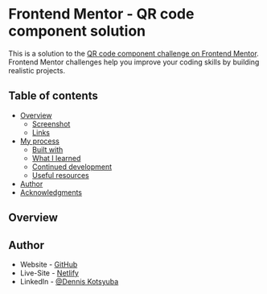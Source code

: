 # Frontend Mentor - QR code component solution

This is a solution to the [QR code component challenge on Frontend Mentor](https://www.frontendmentor.io/challenges/qr-code-component-iux_sIO_H). Frontend Mentor challenges help you improve your coding skills by building realistic projects. 

## Table of contents

- [Overview](#overview)
  - [Screenshot](#screenshot)
  - [Links](#links)
- [My process](#my-process)
  - [Built with](#built-with)
  - [What I learned](#what-i-learned)
  - [Continued development](#continued-development)
  - [Useful resources](#useful-resources)
- [Author](#author)
- [Acknowledgments](#acknowledgments)

## Overview

## Author

- Website - [GitHub](https://github.com/Denis1701/QR-Code-Component)
- Live-Site - [Netlify](https://github.com/Denis1701/QR-Code-Component)
- LinkedIn - [@Dennis Kotsyuba](https://www.linkedin.com/in/dennis-k-2b837b129/)
